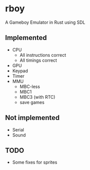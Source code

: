 rboy
====

A Gameboy Emulator in Rust using SDL

Implemented
-----------

* CPU
  - All instructions correct
  - All timings correct
* GPU
* Keypad
* Timer
* MMU
  - MBC-less
  - MBC1
  - MBC3 (with RTC)
  - save games

Not implemented
---------------

* Serial
* Sound

TODO
----

* Some fixes for sprites
